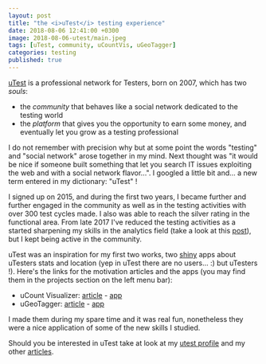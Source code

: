 ```yaml
---
layout: post
title: "the <i>uTest</i> testing experience"
date: 2018-08-06 12:41:00 +0300
image: 2018-08-06-utest/main.jpeg
tags: [uTest, community, uCountVis, uGeoTagger]
categories: testing
published: true
---
```


[uTest](https://www.utest.com/) is a professional network for Testers, born on 2007, which has two *souls*:

* the *community* that behaves like a social network dedicated to the testing world
* the *platform* that gives you the opportunity to earn some money, and eventually let you grow as a testing professional

I do not remember with precision why but at some point the words "testing" and "social network" arose together in my mind. Next thought was "it would be nice if someone built something that let you search IT issues exploiting the web and with a social network flavor...". I googled a little bit and... a new term entered in my dictionary: "uTest" !

I signed up on 2015, and during the first two years, I became further and further engaged in the community as well as in the testing activities with over 300 test cycles made. I also was able to reach the silver rating in the functional area.
From late 2017 I've reduced the testing activities as a started sharpening my skills in the analytics field (take a look at this [post](http://alessiobenedetti.com/2017/08/11/ds-curriculum/)), but I kept being active in the community.

uTest was an inspiration for my first two works, two [shiny](https://shiny.rstudio.com/) apps about uTesters stats and location (yep in uTest there are no users... :) but uTesters !). Here's the links for the motivation articles and the apps (you may find them in the projects section on the left menu bar):

* uCount Visualizer: [article](https://www.utest.com/articles/ucount-guess-how-many-we-are) - [app](http://thelab.alessiobenedetti.com/shiny/uCountVis/)
* uGeoTagger: [article](https://www.utest.com/articles/ugeotagger-guess-from-where-we-are) - [app](http://thelab.alessiobenedetti.com/shiny/uGeoTagger/)

I made them during my spare time and it was real fun, nonetheless they were a nice application of some of the new skills I studied.

Should you be interested in uTest take at look at my [utest profile](https://www.utest.com/profile/alessio/about) and my other [articles](https://www.utest.com/profile/alessio/articles).


